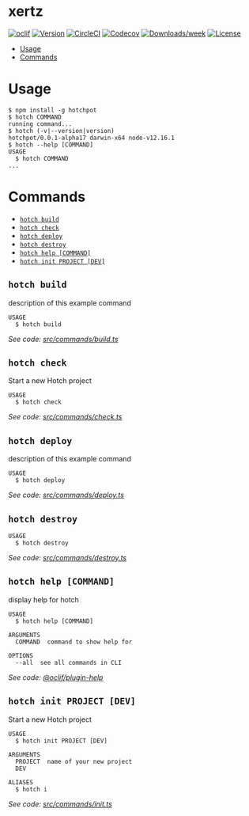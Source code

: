 xertz
=====



[![oclif](https://img.shields.io/badge/cli-oclif-brightgreen.svg)](https://oclif.io)
[![Version](https://img.shields.io/npm/v/xertz.svg)](https://npmjs.org/package/xertz)
[![CircleCI](https://circleci.com/gh/medelman17/xertz/tree/master.svg?style=shield)](https://circleci.com/gh/medelman17/xertz/tree/master)
[![Codecov](https://codecov.io/gh/medelman17/xertz/branch/master/graph/badge.svg)](https://codecov.io/gh/medelman17/xertz)
[![Downloads/week](https://img.shields.io/npm/dw/xertz.svg)](https://npmjs.org/package/xertz)
[![License](https://img.shields.io/npm/l/xertz.svg)](https://github.com/medelman17/xertz/blob/master/package.json)

<!-- toc -->
* [Usage](#usage)
* [Commands](#commands)
<!-- tocstop -->
# Usage
<!-- usage -->
```sh-session
$ npm install -g hotchpot
$ hotch COMMAND
running command...
$ hotch (-v|--version|version)
hotchpot/0.0.1-alpha17 darwin-x64 node-v12.16.1
$ hotch --help [COMMAND]
USAGE
  $ hotch COMMAND
...
```
<!-- usagestop -->
# Commands
<!-- commands -->
* [`hotch build`](#hotch-build)
* [`hotch check`](#hotch-check)
* [`hotch deploy`](#hotch-deploy)
* [`hotch destroy`](#hotch-destroy)
* [`hotch help [COMMAND]`](#hotch-help-command)
* [`hotch init PROJECT [DEV]`](#hotch-init-project-dev)

## `hotch build`

description of this example command

```
USAGE
  $ hotch build
```

_See code: [src/commands/build.ts](https://github.com/medelman17/xertz/blob/v0.0.1-alpha17/src/commands/build.ts)_

## `hotch check`

Start a new Hotch project

```
USAGE
  $ hotch check
```

_See code: [src/commands/check.ts](https://github.com/medelman17/xertz/blob/v0.0.1-alpha17/src/commands/check.ts)_

## `hotch deploy`

description of this example command

```
USAGE
  $ hotch deploy
```

_See code: [src/commands/deploy.ts](https://github.com/medelman17/xertz/blob/v0.0.1-alpha17/src/commands/deploy.ts)_

## `hotch destroy`

```
USAGE
  $ hotch destroy
```

_See code: [src/commands/destroy.ts](https://github.com/medelman17/xertz/blob/v0.0.1-alpha17/src/commands/destroy.ts)_

## `hotch help [COMMAND]`

display help for hotch

```
USAGE
  $ hotch help [COMMAND]

ARGUMENTS
  COMMAND  command to show help for

OPTIONS
  --all  see all commands in CLI
```

_See code: [@oclif/plugin-help](https://github.com/oclif/plugin-help/blob/v2.2.3/src/commands/help.ts)_

## `hotch init PROJECT [DEV]`

Start a new Hotch project

```
USAGE
  $ hotch init PROJECT [DEV]

ARGUMENTS
  PROJECT  name of your new project
  DEV

ALIASES
  $ hotch i
```

_See code: [src/commands/init.ts](https://github.com/medelman17/xertz/blob/v0.0.1-alpha17/src/commands/init.ts)_
<!-- commandsstop -->
